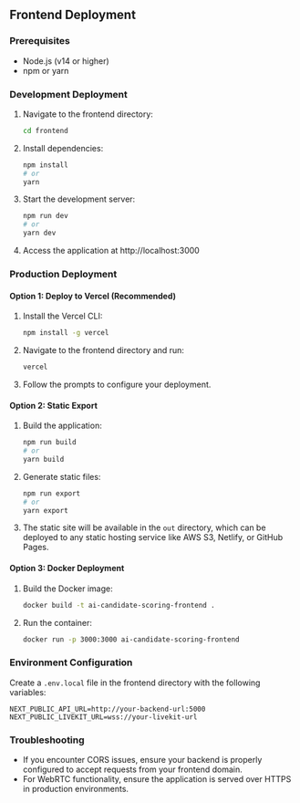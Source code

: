 ## Frontend Deployment

### Prerequisites
- Node.js (v14 or higher)
- npm or yarn

### Development Deployment
1. Navigate to the frontend directory:
   ```sh
   cd frontend
   ```

2. Install dependencies:
   ```sh
   npm install
   # or
   yarn
   ```

3. Start the development server:
   ```sh
   npm run dev
   # or
   yarn dev
   ```
   
4. Access the application at http://localhost:3000

### Production Deployment

#### Option 1: Deploy to Vercel (Recommended)
1. Install the Vercel CLI:
   ```sh
   npm install -g vercel
   ```

2. Navigate to the frontend directory and run:
   ```sh
   vercel
   ```

3. Follow the prompts to configure your deployment.

#### Option 2: Static Export
1. Build the application:
   ```sh
   npm run build
   # or
   yarn build
   ```

2. Generate static files:
   ```sh
   npm run export
   # or
   yarn export
   ```

3. The static site will be available in the `out` directory, which can be deployed to any static hosting service like AWS S3, Netlify, or GitHub Pages.

#### Option 3: Docker Deployment
1. Build the Docker image:
   ```sh
   docker build -t ai-candidate-scoring-frontend .
   ```

2. Run the container:
   ```sh
   docker run -p 3000:3000 ai-candidate-scoring-frontend
   ```

### Environment Configuration
Create a `.env.local` file in the frontend directory with the following variables:
```env
NEXT_PUBLIC_API_URL=http://your-backend-url:5000
NEXT_PUBLIC_LIVEKIT_URL=wss://your-livekit-url
```

### Troubleshooting
- If you encounter CORS issues, ensure your backend is properly configured to accept requests from your frontend domain.
- For WebRTC functionality, ensure the application is served over HTTPS in production environments.
